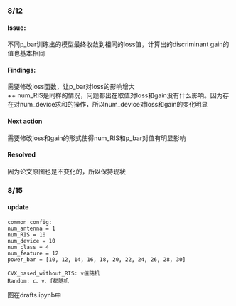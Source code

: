 ### 8/12
#### Issue: 
不同p_bar训练出的模型最终收敛到相同的loss值，计算出的discriminant gain的值也基本相同
#### Findings: 
需要修改loss函数，让p_bar对loss的影响增大</br>
++ num_RIS是同样的情况，问题都出在取值对loss和gain没有什么影响。因为存在对num_device求和的操作，所以num_device对loss和gain的变化明显
#### Next action
需要修改loss和gain的形式使得num_RIS和p_bar对值有明显影响
#### Resolved
因为论文原图也是不变化的，所以保持现状

### 8/15
#### update
```text
common config:
num_antenna = 1
num_RIS = 10
num_device = 10
num_class = 4
num_feature = 12
power_bar = [10, 12, 14, 16, 18, 20, 22, 24, 26, 28, 30]

CVX_based_without_RIS: v值随机
Random: c、v、f都随机
```
图在drafts.ipynb中
